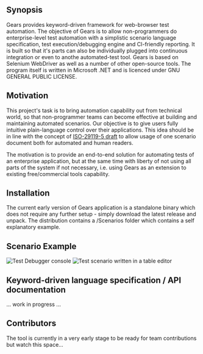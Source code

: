 ## Synopsis

Gears provides keyword-driven framework for web-browser test automation. The objective of Gears is to allow non-programmers do enterprise-level test automation with a simplistic scenario language specification, test execution/debugging engine and CI-friendly reporting. It is built so that it's parts can also be individually plugged into continuous integration or even to anothe automated-test tool. Gears is based on Selenium WebDriver as well as a number of other open-source tools. 
The program itself is written in Microsoft .NET and is licenced under GNU GENERAL PUBLIC LICENSE.

## Motivation

This project's task is to bring automation capability out from technical world, so that non-programmer teams can become effective at building and maintaining automated scenarios. Our objective is to give users fully intuitive plain-language control over their applications. This idea should be in line with the concept of [ISO-29119-5 draft](http://www.softwaretestingstandard.org/part5.php) to allow usage of one scenario document both for automated and human readers.

The motivation is to provide an end-to-end solution for automating tests of an enterprise application, but at the same time with liberty of not using all parts of the system if not necessary, i.e. using Gears as an extension to existing free/commercial tools capability.

## Installation

The current early version of Gears application is a standalone binary which does not require any further setup - simply download the latest release and unpack. The distribution contains a /Scenarios folder which contains a self explanatory example.

## Scenario Example

![Test Debugger console](https://github.com/ohomola/gears/blob/master/Doc/ConsoleSample.png)
![Test scenario written in a table editor](https://github.com/ohomola/gears/blob/master/Doc/TestSample.png)

## Keyword-driven language specification / API documentation

... work in progress ...

## Contributors

The tool is currently in a very early stage to be ready for team contributions but watch this space...
